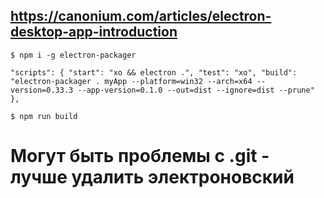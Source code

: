 ## https://canonium.com/articles/electron-desktop-app-introduction

`$ npm i -g electron-packager`

`
  "scripts": {
    "start": "xo && electron .",
    "test": "xo",
    "build": "electron-packager . myApp --platform=win32 --arch=x64 --version=0.33.3 --app-version=0.1.0 --out=dist --ignore=dist --prune"
  },
`

`$ npm run build`

# Могут быть проблемы с .git - лучше удалить электроновский
